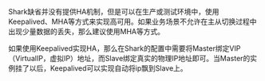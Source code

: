 Shark缺省并没有提供HA机制，但是可以在生产或测试环境中，使用Keepalived、MHA等方式来实现高可用。如果业务场景不允许在主从切换过程中出现少量数据的丢失，那么建议使用MHA等方式。

如果使用Keepalived实现HA，那么在Shark的配置中需要将Master绑定VIP（VirtualIP，虚拟IP）地址，而Slave绑定真实的物理IP地址即可。当Master的实例挂了以后，Keepalived可以实现自动将ip飘到Slave上。